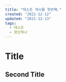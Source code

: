 ```yaml
---
title: "테스트 게시물 첫번째."
created: "2021-12-12"
updated: "2021-12-13"
tags:
  - 테스트
  - 장난하나
---
```


# Title

## Second Title